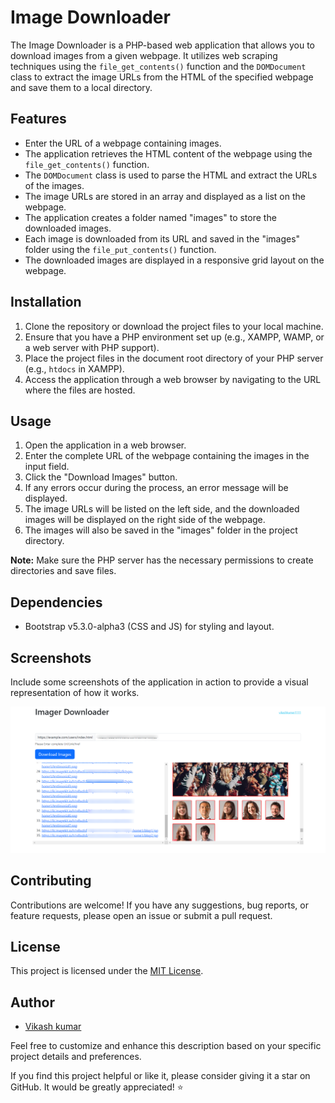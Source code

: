 
# Image Downloader

The Image Downloader is a PHP-based web application that allows you to download images from a given webpage. It utilizes web scraping techniques using the `file_get_contents()` function and the `DOMDocument` class to extract the image URLs from the HTML of the specified webpage and save them to a local directory.

## Features

- Enter the URL of a webpage containing images.
- The application retrieves the HTML content of the webpage using the `file_get_contents()` function.
- The `DOMDocument` class is used to parse the HTML and extract the URLs of the images.
- The image URLs are stored in an array and displayed as a list on the webpage.
- The application creates a folder named "images" to store the downloaded images.
- Each image is downloaded from its URL and saved in the "images" folder using the `file_put_contents()` function.
- The downloaded images are displayed in a responsive grid layout on the webpage.

## Installation

1. Clone the repository or download the project files to your local machine.
2. Ensure that you have a PHP environment set up (e.g., XAMPP, WAMP, or a web server with PHP support).
3. Place the project files in the document root directory of your PHP server (e.g., `htdocs` in XAMPP).
4. Access the application through a web browser by navigating to the URL where the files are hosted.

## Usage

1. Open the application in a web browser.
2. Enter the complete URL of the webpage containing the images in the input field.
3. Click the "Download Images" button.
4. If any errors occur during the process, an error message will be displayed.
5. The image URLs will be listed on the left side, and the downloaded images will be displayed on the right side of the webpage.
6. The images will also be saved in the "images" folder in the project directory.

**Note:** Make sure the PHP server has the necessary permissions to create directories and save files.

## Dependencies

- Bootstrap v5.3.0-alpha3 (CSS and JS) for styling and layout.


## Screenshots

Include some screenshots of the application in action to provide a visual representation of how it works.

![Screenshot 1](/Screenshot.png)


## Contributing

Contributions are welcome! If you have any suggestions, bug reports, or feature requests, please open an issue or submit a pull request.

## License

This project is licensed under the [MIT License](LICENSE).

## Author

- [Vikash kumar](https://github.com/vikashkumar1111)

Feel free to customize and enhance this description based on your specific project details and preferences.

If you find this project helpful or like it, please consider giving it a star on GitHub. It would be greatly appreciated! ⭐️

